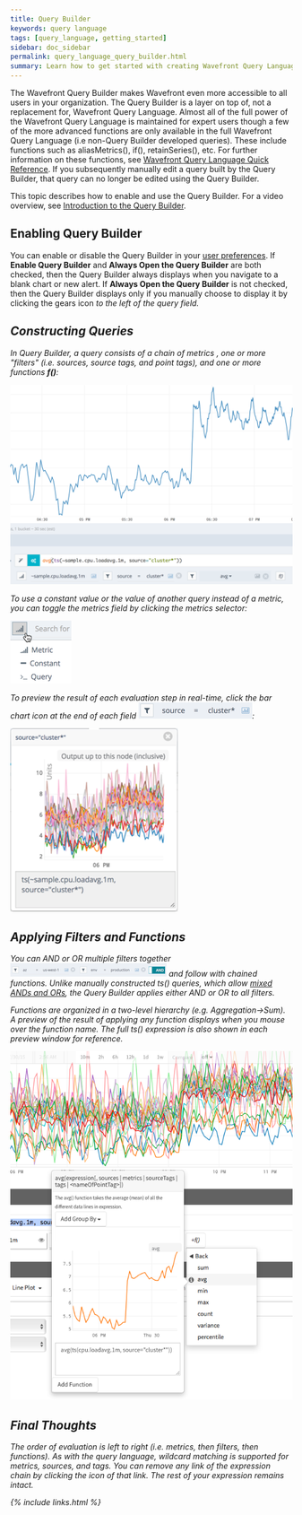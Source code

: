 ```yaml
---
title: Query Builder
keywords: query language
tags: [query_language, getting_started]
sidebar: doc_sidebar
permalink: query_language_query_builder.html
summary: Learn how to get started with creating Wavefront Query Language expressions using Query Builder.
---
```

The Wavefront Query Builder makes Wavefront even more accessible to all users in your organization. The Query Builder is a layer on top of, not a replacement for, Wavefront Query Language. Almost all of the full power of the Wavefront Query Language is maintained for expert users though a few of the more advanced functions are only available in the full Wavefront Query Language (i.e non-Query Builder developed queries). These include functions such as aliasMetrics(), if(), retainSeries(), etc. For further information on these functions, see [Wavefront Query Language Quick Reference](query_language_reference).  If you subsequently manually edit a query built by the Query Builder, that query can no longer be edited using the Query Builder.
 
This topic describes how to enable and use the Query Builder. For a video overview, see [Introduction to the Query Builder](https://wavefront-1.wistia.com/medias/nbsabve6yg).

## Enabling Query Builder

You can enable or disable the Query Builder in your [user preferences](users_prefs_configuring). If **Enable Query Builder** and **Always Open the Query Builder** are both checked, then the Query Builder always displays when you navigate to a blank chart or new alert. If **Always Open the Query Builder** is not checked, then the Query Builder displays only if you manually choose to display it by clicking the gears icon <i class="fa fa-cogs"/> to the left of the query field.
 
## Constructing Queries

In Query Builder, a query consists of a chain of metrics <i class="fa fa-signal"/>, one or more "filters" <i class="fa fa-filter"/> (i.e. sources, source tags, and point tags), and one or more functions _**f()**_: 

![Query builder](images/query_builder.png)

To use a constant value or the value of another query instead of a metric, you can toggle the metrics field by clicking the metrics selector:

![Metric selector](images/metric_selector.png)

To preview the result of each evaluation step in real-time, click the bar chart icon <i class="fa fa-bar-chart"/> at the end of each field ![field preview](images/qb_field.png#inline):

![Display query](images/display_query.png)

## Applying Filters and Functions

You can AND or OR multiple filters together ![fitler and](images/filter_and.png#inline) and follow with chained functions. Unlike manually constructed ts() queries, which allow [mixed ANDs and ORs](query_language_reference#operators), the Query Builder applies either AND or OR to all filters.

Functions are organized in a two-level hierarchy (e.g. Aggregation->Sum). A preview of the result of applying any function displays when you mouse over the function name. The full ts() expression is also shown in each preview window for reference.

![Functions](images/functions.png)

## Final Thoughts

The order of evaluation is left to right (i.e. metrics, then filters, then functions). As with the query language, wildcard matching is supported for metrics, sources, and tags. You can remove any link of the expression chain by clicking the <i class="fa fa-times-circle"/> icon of that link. The rest of your expression remains intact.

{% include links.html %}
